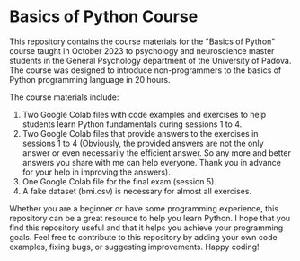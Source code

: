 # Basics of Python Course
This repository contains the course materials for the "Basics of Python" course taught in October 2023 to psychology and neuroscience master students in the General Psychology department of the University of Padova. The course was designed to introduce non-programmers to the basics of Python programming language in 20 hours.

The course materials include:
1. Two Google Colab files with code examples and exercises to help students learn Python fundamentals during sessions 1 to 4.
2. Two Google Colab files that provide answers to the exercises in sessions 1 to 4 (Obviously, the provided answers are not the only answer or even necessarily the efficient answer. So any more and better answers you share with me can help everyone. Thank you in advance for your help in improving the answers).
3. One Google Colab file for the final exam (session 5).
4. A fake dataset (bmi.csv) is necessary for almost all exercises.

Whether you are a beginner or have some programming experience, this repository can be a great resource to help you learn Python. I hope that you find this repository useful and that it helps you achieve your programming goals. Feel free to contribute to this repository by adding your own code examples, fixing bugs, or suggesting improvements. Happy coding!
